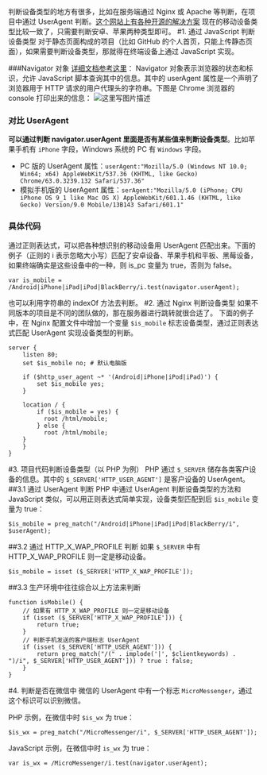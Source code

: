 判断设备类型的地方有很多，比如在服务端通过 Nginx 或 Apache 等判断，在项目中通过 UserAgent 判断。[这个网站上有各种开源的解决方案](http://detectmobilebrowsers.com/)
现在的移动设备类型比较一致了，只需要判断安卓、苹果两种类型即可。
#1. 通过 JavaScript 判断设备类型
对于静态页面构成的项目（比如 GitHub 的个人首页，只能上传静态页面），如果需要判断设备类型，那就得在终端设备上通过 JavaScript 实现。

###Navigator 对象 [详细文档参考这里](https://developer.mozilla.org/zh-CN/docs/Web/API/Navigator)：
Navigator 对象表示浏览器的状态和标识，允许 JavaScript 脚本查询其中的信息。其中的 userAgent 属性是一个声明了浏览器用于 HTTP 请求的用户代理头的字符串。下图是 Chrome 浏览器的 console 打印出来的信息：
![这里写图片描述](http://img.blog.csdn.net/20180128165152936?watermark/2/text/aHR0cDovL2Jsb2cuY3Nkbi5uZXQva2lrYWphY2s=/font/5a6L5L2T/fontsize/400/fill/I0JBQkFCMA==/dissolve/70/gravity/SouthEast)
### 对比 UserAgent
**可以通过判断 navigator.userAgent 里面是否有某些值来判断设备类型**。比如苹果手机有 `iPhone` 字段，Windows 系统的 PC 有 `Windows` 字段。

- PC 版的 UserAgent 属性：`userAgent:"Mozilla/5.0 (Windows NT 10.0; Win64; x64) AppleWebKit/537.36 (KHTML, like Gecko) Chrome/63.0.3239.132 Safari/537.36"`
- 模拟手机版的 UserAgent 属性：`serAgent:"Mozilla/5.0 (iPhone; CPU iPhone OS 9_1 like Mac OS X) AppleWebKit/601.1.46 (KHTML, like Gecko) Version/9.0 Mobile/13B143 Safari/601.1"`

### 具体代码
通过正则表达式，可以把各种想识别的移动设备用 UserAgent 匹配出来。下面的例子（正则的 i 表示忽略大小写）匹配了安卓设备、苹果手机和平板、黑莓设备，如果终端确实是这些设备中的一种，则 is_pc 变量为 true，否则为 false。
```
var is_mobile = /Android|iPhone|iPad|iPod|BlackBerry/i.test(navigator.userAgent);
```
也可以利用字符串的 indexOf 方法去判断。
#2. 通过 Nginx 判断设备类型
如果不同版本的项目是不同的团队做的，那在服务器进行跳转就很合适了。
下面的例子中，在 Nginx 配置文件中增加一个变量 `$is_mobile` 标志设备类型，通过正则表达式匹配 UserAgent 实现设备类型的判断。
```
server {    
    listen 80;  
    set $is_mobile no; # 默认电脑版
      
    if ($http_user_agent ~* '(Android|iPhone|iPod|iPad)') {
        set $is_mobile yes;
    }
    
    location / {
        if ($is_mobile = yes) {
          root /html/mobile;
        } else {
          root /html/mobile;
    }
    }  
}  
```
#3. 项目代码判断设备类型（以 PHP 为例）
PHP 通过 `$_SERVER` 储存各类客户设备的信息。其中的 `$_SERVER['HTTP_USER_AGENT']` 是客户设备的 UserAgent。
##3.1 通过 UserAgent 判断
PHP 中通过 UserAgent 判断设备类型的方法和 JavaScript 类似，可以用正则表达式简单实现，设备类型匹配到后 `$is_mobile` 变量为 true：
```
$is_mobile = preg_match("/Android|iPhone|iPad|iPod|BlackBerry/i", $userAgent);
```
##3.2 通过 HTTP_X_WAP_PROFILE 判断
如果 `$_SERVER` 中有 HTTP_X_WAP_PROFILE 则一定是移动设备。
```
$is_mobile = isset ($_SERVER['HTTP_X_WAP_PROFILE']);
```
##3.3 生产环境中往往综合以上方法来判断
```
function isMobile() { 
    // 如果有 HTTP_X_WAP_PROFILE 则一定是移动设备
    if (isset ($_SERVER['HTTP_X_WAP_PROFILE'])) {
        return true;
    }
    // 判断手机发送的客户端标志 UserAgent
    if (isset ($_SERVER['HTTP_USER_AGENT'])) {
        return preg_match("/(" . implode('|', $clientkeywords) . ")/i", $_SERVER['HTTP_USER_AGENT'])) ? true : false;
    }
} 
```
#4. 判断是否在微信中
微信的 UserAgent 中有一个标志 `MicroMessenger`，通过这个标识可以识别微信。

PHP 示例，在微信中时 `$is_wx` 为 true：
```
$is_wx = preg_match("/MicroMessenger/i", $_SERVER['HTTP_USER_AGENT']);
```
JavaScript 示例，在微信中时 `is_wx` 为 true：
```
var is_wx = /MicroMessenger/i.test(navigator.userAgent);
```